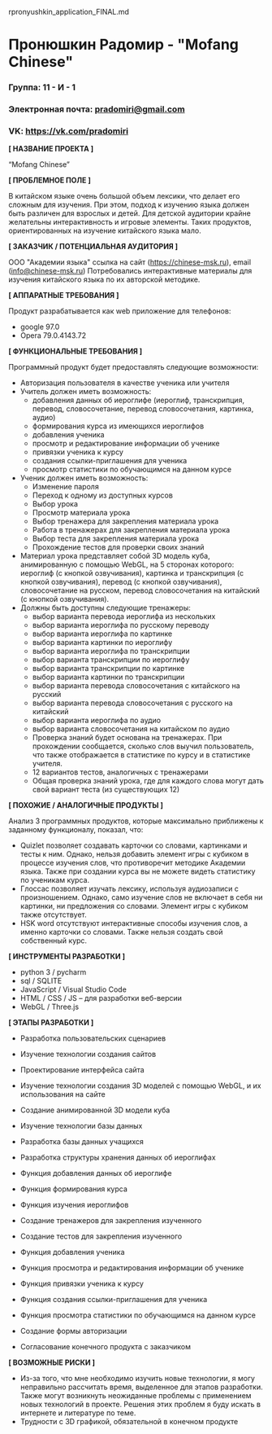 rpronyushkin_application_FINAL.md
# Пронюшкин Радомир - "Mofang Chinese"

### Группа: 11 - И - 1
### Электронная почта: pradomiri@gmail.com
### VK: https://vk.com/pradomiri


**[ НАЗВАНИЕ ПРОЕКТА ]**

“Mofang Chinese”

**[ ПРОБЛЕМНОЕ ПОЛЕ ]**

В китайском языке очень большой объем лексики, что делает его сложным для изучения. При этом, подход к изучению языка должен быть различен для взрослых и детей. Для детской аудитории крайне желательны интерактивность и игровые элементы. Таких продуктов, ориентированных на изучение китайского языка мало.

**[ ЗАКАЗЧИК / ПОТЕНЦИАЛЬНАЯ АУДИТОРИЯ ]**

ООО "Академии языка" ссылка на сайт (https://chinese-msk.ru), email (info@chinese-msk.ru)
Потребовались интерактивные материалы для изучения китайского языка по их авторской методике.

**[ АППАРАТНЫЕ ТРЕБОВАНИЯ ]** 

Продукт разрабатывается как web приложение для телефонов:

* google 97.0
* Opera 79.0.4143.72

**[ ФУНКЦИОНАЛЬНЫЕ ТРЕБОВАНИЯ ]**

Программный продукт будет предоставлять следующие возможности:
* Авторизация пользователя в качестве ученика или учителя
* Учитель должен иметь возможность:
  * добавления данных об иероглифе (иероглиф, транскрипция, перевод, словосочетание, перевод словосочетания, картинка, аудио)
  * формирования курса из имеющихся иероглифов
  * добавления ученика
  * просмотр и редактирование информации об ученике
  * привязки ученика к курсу
  * создания ссылки-приглашения для ученика 
  * просмотр статистики по обучающимся на данном курсе
* Ученик должен иметь возможность:
  * Изменение пароля
  * Переход к одному из доступных курсов
  * Выбор урока
  * Просмотр материала урока
  * Выбор тренажера для закрепления материала урока
  * Работа в тренажерах для закрепления материала урока
  * Выбор теста для закрепления материала урока
  * Прохождение тестов для проверки своих знаний
* Материал урока представляет собой 3D модель куба, анимированную с помощью WebGL, на 5 сторонах которого: иероглиф (с кнопкой озвучивания), картинка и транскрипция (с кнопкой озвучивания), перевод (с кнопкой озвучивания), словосочетание на русском, перевод словосочетания на китайский (с кнопкой озвучивания).
* Должны быть доступны следующие тренажеры:
  * выбор варианта перевода иероглифа из нескольких
  * выбор варианта иероглифа по русскому переводу
  * выбор варианта иероглифа по картинке
  * выбор варианта картинки по иероглифу
  * выбор варианта иероглифа по транскрипции
  * выбор варианта транскрипции по иероглифу
  * выбор варианта транскрипции по картинке
  * выбор варианта картинки по транскрипции
  * выбор варианта перевода словосочетания с китайского на русский
  * выбор варианта перевода словосочетания с русского на китайский
  * выбор варианта иероглифа по аудио
  * выбор варианта словосочетания на китайском по аудио
  * Проверка знаний будет основана на тренажерах. При прохождении сообщается, сколько слов выучил пользователь, что также отображается в статистике по курсу и в статистике учителя.
  * 12 вариантов тестов, аналогичных с тренажерами
  * Общая проверка знаний урока, где для каждого слова могут дать свой вариант теста (из существующих 12)

**[ ПОХОЖИЕ / АНАЛОГИЧНЫЕ ПРОДУКТЫ ]**

Анализ 3 программных продуктов, которые максимально приближены к заданному функционалу, показал, что:

* Quizlet позволяет создавать карточки со словами, картинками и тесты к ним. Однако, нельзя добавить элемент игры с кубиком в процессе изучения слов, что противоречит методике Академии языка. Также при создании курса вы не можете видеть статистику по ученикам курса.
* Глоссас позволяет изучать лексику, используя аудиозаписи с произношением. Однако, само изучение слов не включает в себя ни картинки, ни предложения со словами. Элемент игры с кубиком также отсутствует.
* HSK word отсутствуют интерактивные способы изучения слов, а именно карточки со словами. Также нельзя создать свой собственный курс.

**[ ИНСТРУМЕНТЫ РАЗРАБОТКИ ]**

*	python 3 / pycharm
*	sql / SQLITE
*	JavaScript / Visual Studio Code
* HTML / CSS / JS – для разработки веб-версии
* WebGL / Three.js

**[ ЭТАПЫ РАЗРАБОТКИ ]**

*	Разработка пользовательских сценариев
*	Изучение технологии создания сайтов
*	Проектирование интерфейса сайта
*	Изучение технологии создания 3D моделей с помощью WebGL, и их использования на сайте
*	Создание анимированной 3D модели куба
*	Изучение технологии базы данных
* Разработка базы данных учащихся
* Разработка структуры хранения данных об иероглифах
* Функция добавления данных об иероглифе
* Функция формирования курса

* Функция изучения иероглифов
* Создание тренажеров для закрепления изученного
* Создание тестов для закрепления изученного

* Функция добавления ученика
* Функция просмотра и редактирования информации об ученике
* Функция привязки ученика к курсу
* Функция создания ссылки-приглашения для ученика
* Функция просмотра статистики по обучающимся на данном курсе

* Создание формы авторизации

* Согласование конечного продукта с заказчиком

**[ ВОЗМОЖНЫЕ РИСКИ ]**

* Из-за того, что мне необходимо изучить новые технологии, я могу неправильно рассчитать время, выделенное для этапов разработки. Также могут возникнуть неожиданные проблемы с применением новых технологий в проекте. Решения этих проблем я буду искать в интернете и литературе по теме.
*	Трудности с 3D графикой, обязательной в конечном продукте

